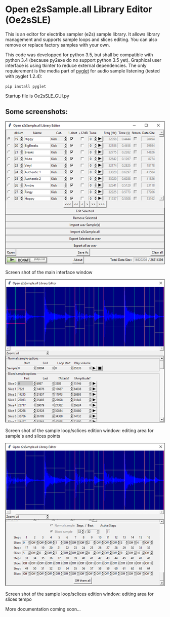 # Open e2sSample.all Library Editor (Oe2sSLE)

This is an editor for electribe sampler (e2s) sample library.
It allows library management and supports sample loops and slices editing.
You can also remove or replace factory samples with your own.

This code was developped for python 3.5, but shall be compatible with python 3.4 (because py2exe do no support python 3.5 yet).
Graphical user interface is using tkinter to reduce external dependencies. The only requierement is the media part of
[pyglet](https://bitbucket.org/pyglet/pyglet/wiki/Home) for audio sample listening (tested with pyglet 1.2.4):

`pip install pyglet`


Startup file is Oe2sSLE_GUI.py

Some screenshots:
---

![Main window screenshot](doc/images/screenshot_main.png?raw=true "Screen shot of the main interface window")

Screen shot of the main interface window

![Sample edit window screenshot 1](doc/images/screenshot_slice_edit_1.png?raw=true "Screen shot of the sample loop/sclices edition window: editing area for sample's and slices points")

Screen shot of the sample loop/sclices edition window: editing area for sample's and slices points

![Sample edit window screenshot 2](doc/images/screenshot_slice_edit_2.png?raw=true "Screen shot of the sample loop/sclices edition window: editing area for slices tempo")

Screen shot of the sample loop/sclices edition window: editing area for slices tempo



More documentation coming soon...
